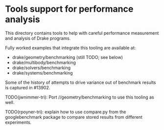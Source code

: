 # Tools support for performance analysis

This directory contains tools to help with careful performance measurement and
analysis of Drake programs.

Fully worked examples that integrate this tooling are available at:
- drake/geometry/benchmarking   (still TODO; see below)
- drake/multibody/benchmarking
- drake/solvers/benchmarking
- drake/systems/benchmarking

Some of the history of attempts to drive variance out of benchmark results is
captured in #13902.

TODO(jwnimmer-tri): Port //geometry/benchmarking to use this tooling as well.

TODO(rpoyner-tri): explain how to use compare.py from the googlebenchmark
package to compare stored results from different experiments.
